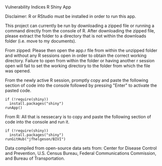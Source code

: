 Vulnerability Indices R Shiny App

Disclaimer: R or RStudio must be installed in order to run this app.

This project can currently be run by downloading a zipped file or running a command
directly from the console of R. After downloading the zipped file, please extract
the folder to a directory that is not within the downloads folder
(i.e. move to my documents).

From zipped:
Please then open the app.r file from within the unzipped folder and without any 
R sessions open in order to obtain the correct working directory. Failure to
open from within the folder or having another r session open will fail to set 
the working directory to the folder from which the file was opened.

From the newly active R session, promptly copy and paste the following section 
of code into the console followed by pressing "Enter" to activate the pasted 
code.
```
if (!require(shiny))
  install.packages("shiny")
runApp()
```

From R:
All that is nessecary is to copy and paste the following section of code into the 
console and run it.
```
if (!require(shiny))
  install.packages("shiny")
runGitHub("jfhelgeson/BIVI")
```

Data compiled from open-source data sets from: Center for Disease Control and
Prevention, U.S. Census Bureau, Federal Communications Commission, and Bureau
of Transportation.

